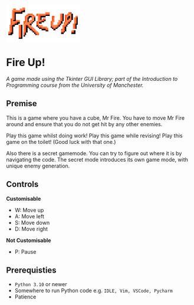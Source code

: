 <img src="logo.png" align=center>

# Fire Up!
*A game made using the Tkinter GUI Library; part of the Introduction to Programming course from the University of Manchester.*

## Premise
This is a game where you have a cube, Mr Fire.
You have to move Mr Fire around and ensure that you do not get hit by any other enemies.
        
Play this game whilst doing work!
Play this game while revising!
Play this game on the toilet! (Good luck with that one.)

Also there is a secret gamemode. You can try to figure out where it is by navigating the code.
The secret mode introduces its own game mode, with unique enemy generation.

## Controls
**Customisable**
- W: Move up
- A: Move left
- S: Move down
- D: Move right

**Not Customisable**
- P: Pause

## Prerequisties
- `Python 3.10` or newer
- Somewhere to run Python code e.g. `IDLE, Vim, VSCode, Pycharm`
- Patience
